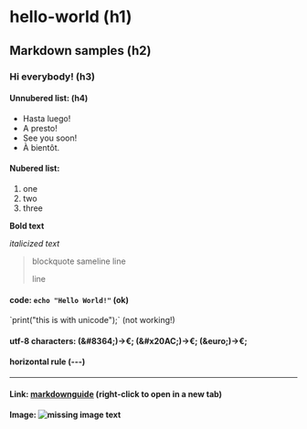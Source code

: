 # hello-world (h1)
## Markdown samples (h2)

### Hi everybody! (h3)

#### Unnubered list: (h4)

- Hasta luego!
- A presto!
- See you soon!
- À bientôt.

#### Nubered list:

1. one
2. two
3. three

**Bold text**

*italicized text*

> blockquote
> sameline
> line
> 
> line

#### code: `echo "Hello World!"` (ok)
&#96;print("this is with unicode");&#96; (not working!)

#### utf-8 characters:  (\&#8364;)->&#8364;; (\&#x20AC;)->&#x20AC;; (\&euro;)->&euro;;

#### horizontal rule (---)
---

#### Link: [markdownguide](https://www.markdownguide.org/cheat-sheet/) (right-click to open in a new tab)

#### Image:	![missing image text](image.jpg)




